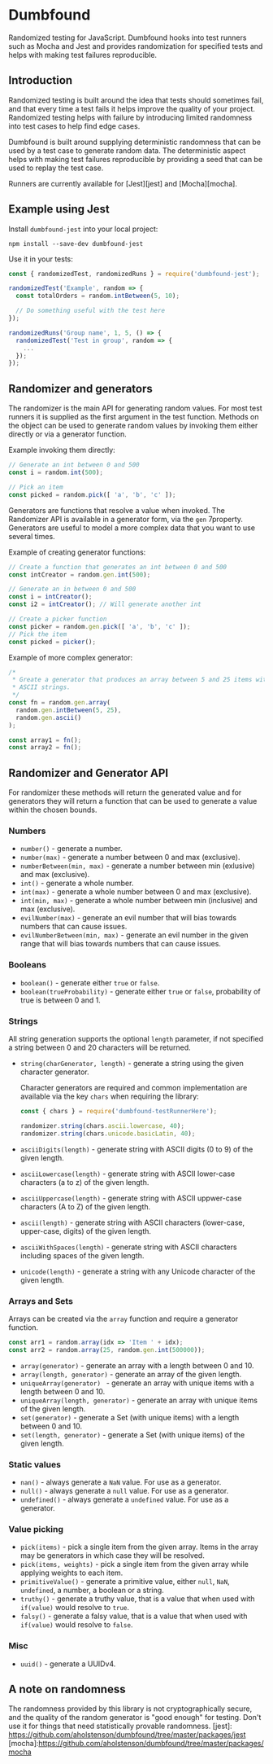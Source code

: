 # Dumbfound

Randomized testing for JavaScript. Dumbfound hooks into test runners such as
Mocha and Jest and provides randomization for specified tests and helps with
making test failures reproducible.

## Introduction

Randomized testing is built around the idea that tests should sometimes fail,
and that every time a test fails it helps improve the quality of your project.
Randomized testing helps with failure by introducing limited randomness into
test cases to help find edge cases.

Dumbfound is built around supplying deterministic randomness that can be used
by a test case to generate random data. The deterministic aspect helps with
making test failures reproducible by providing a seed that can be used to
replay the test case.

Runners are currently available for [Jest][jest] and [Mocha][mocha].

## Example using Jest

Install `dumbfound-jest` into your local project:

```
npm install --save-dev dumbfound-jest
```

Use it in your tests:

```javascript
const { randomizedTest, randomizedRuns } = require('dumbfound-jest');

randomizedTest('Example', random => {
  const totalOrders = random.intBetween(5, 10);

  // Do something useful with the test here
});

randomizedRuns('Group name', 1, 5, () => {
  randomizedTest('Test in group', random => {
    ...
  });
});
```

## Randomizer and generators

The randomizer is the main API for generating random values. For most test
runners it is supplied as the first argument in the test function. Methods on
the object can be used to generate random values by invoking them either
directly or via a generator function.

Example invoking them directly:

```javascript
// Generate an int between 0 and 500
const i = random.int(500);

// Pick an item
const picked = random.pick([ 'a', 'b', 'c' ]);
```

Generators are functions that resolve a value when invoked. The Randomizer API
is available in a generator form, via the `gen` 7property. Generators
are useful to model a more complex data that you want to use several times.

Example of creating generator functions:

```javascript
// Create a function that generates an int between 0 and 500
const intCreator = random.gen.int(500);

// Generate an in between 0 and 500
const i = intCreator();
const i2 = intCreator(); // Will generate another int

// Create a picker function
const picker = random.gen.pick([ 'a', 'b', 'c' ]);
// Pick the item
const picked = picker();
```

Example of more complex generator:

```javascript
/*
 * Greate a generator that produces an array between 5 and 25 items with
 * ASCII strings.
 */
const fn = random.gen.array(
  random.gen.intBetween(5, 25),
  random.gen.ascii()
);

const array1 = fn();
const array2 = fn();
```

## Randomizer and Generator API

For randomizer these methods will return the generated value and for generators
they will return a function that can be used to generate a value within the
chosen bounds.

### Numbers

* `number()` - generate a number.
* `number(max)` - generate a number between 0 and max (exclusive).
* `numberBetween(min, max)` - generate a number between min (exlusive) and max (exclusive).
* `int()` - generate a whole number.
* `int(max)` - generate a whole number between 0 and max (exclusive).
* `int(min, max)` - generate a whole number between min (inclusive) and max (exclusive).
* `evilNumber(max)` - generate an evil number that will bias towards numbers that can cause issues.
* `evilNumberBetween(min, max)` - generate an evil number in the given range that will bias towards numbers that can cause issues.

### Booleans

* `boolean()` - generate either `true` or `false`.
* `boolean(trueProbability)` - generate either `true` or `false`, probability of true is between 0 and 1.

### Strings

All string generation supports the optional `length` parameter, if not specified
a string between 0 and 20 characters will be returned.

*
  `string(charGenerator, length)` - generate a string using the given character generator.

  Character generators are required and common implementation are available via
  the key `chars` when requiring the library:

  ```javascript
  const { chars } = require('dumbfound-testRunnerHere');

  randomizer.string(chars.ascii.lowercase, 40);
  randomizer.string(chars.unicode.basicLatin, 40);
  ```

* `asciiDigits(length)` - generate string with ASCII digits (0 to 9) of the given length.
* `asciiLowercase(length)` - generate string with ASCII lower-case characters (a to z) of the given length.
* `asciiUppercase(length)` - generate string with ASCII uppwer-case characters (A to Z) of the given length.
* `ascii(length)` - generate string with ASCII characters (lower-case, upper-case, digits) of the given length.
* `asciiWithSpaces(length)` - generate string with ASCII characters including spaces of the given length.
* `unicode(length)` - generate a string with any Unicode character of the given length.

### Arrays and Sets

Arrays can be created via the `array` function and require a generator function.

```javascript
const arr1 = random.array(idx => 'Item ' + idx);
const arr2 = random.array(25, random.gen.int(500000));
```

* `array(generator)` - generate an array with a length between 0 and 10.
* `array(length, generator)` - generate an array of the given length.
* `uniqueArray(generator) ` - generate an array with unique items with a length between 0 and 10.
* `uniqueArray(length, generator)` - generate an array with unique items of the given length.
* `set(generator)` - generate a Set (with unique items) with a length between 0 and 10.
* `set(length, generator)` - generate a Set (with unique items) of the given length.

### Static values

* `nan()` - always generate a `NaN` value. For use as a generator.
* `null()` - always generate a `null` value. For use as a generator.
* `undefined()` - always generate a `undefined` value. For use as a generator.

### Value picking

* `pick(items)` - pick a single item from the given array. Items in the array may be generators in which case they will be resolved.
* `pick(items, weights)` - pick a single item from the given array while applying weights to each item.
* `primitiveValue()` - generate a primitive value, either `null`, `NaN`, `undefined`, a number, a boolean or a string. 
* `truthy()` - generate a truthy value, that is a value that when used with `if(value)` would resolve to `true`.
* `falsy()` - generate a falsy value, that is a value that when used with `if(value)` would resolve to `false`.

### Misc

* `uuid()` - generate a UUIDv4.

## A note on randomness

The randomness provided by this library is not cryptographically secure, and
the quality of the random generator is "good enough" for testing. Don't use it
for things that need statistically provable randomness.
[jest]: https://github.com/aholstenson/dumbfound/tree/master/packages/jest
[mocha]:https://github.com/aholstenson/dumbfound/tree/master/packages/mocha
